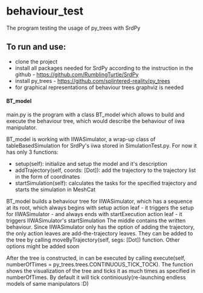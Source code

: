 # behaviour_test

The program testing the usage of py_trees with SrdPy

## To run and use:
 - clone the project
 - install all packages needed for SrdPy according to the instruction in the github - https://github.com/RumblingTurtle/SrdPy
 - install py_trees - https://github.com/splintered-reality/py_trees
 - for graphical representations of behaviour trees graphviz is needed

#### BT_model
main.py is the program with a class BT_model which allows to build and execute the behaviour tree, which would describe the behaviour of iiwa manipulator.

BT_model is working with IIWASimulator, a wrap-up class of tableBasedSimulation for SrdPy's iiwa stored in SimulationTest.py.
For now it has only 3 functions:
- setup(self): initialize and setup the model and it's description
- addTrajectory(self, coords: [Dot]): add the trajectory to the trajectory list in the form of coordinates
- startSimulation(self): calculates the tasks for the specified trajectory and starts the simulation in MeshCat

BT_model builds a behaviour tree for IIWASimulator, which has a sequence at its root, which always begins with setup action leaf - it triggers the setup for IIWASimulator - and 
always ends with startExecution action leaf - it triggers IIWASimulator's startSimulation
The middle contains the written behaviour. Since IIWASimulator only has the option of adding the trajectory, the only action leaves are add-the-trajectory leaves. They can be added to the tree by calling moveByTrajectory(self, segs: [Dot]) function. Other options might be added soon

After the tree is constructed, in can be executed by calling execute(self, numberOfTimes = py_trees.trees.CONTINUOUS_TICK_TOCK). The function shows the visualization of the tree and ticks it as much times as specified in numberOfTimes. By default it will tick continiously(re-launching endless models of same manipulators :D)
